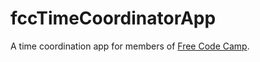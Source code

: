 # fccTimeCoordinatorApp
A time coordination app for members of [Free Code Camp](http://www.freecodecamp.com/).

